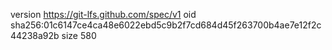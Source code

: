 version https://git-lfs.github.com/spec/v1
oid sha256:01c6147ce4ca48e6022ebd5c9b2f7cd684d45f263700b4ae7e12f2c44238a92b
size 580
